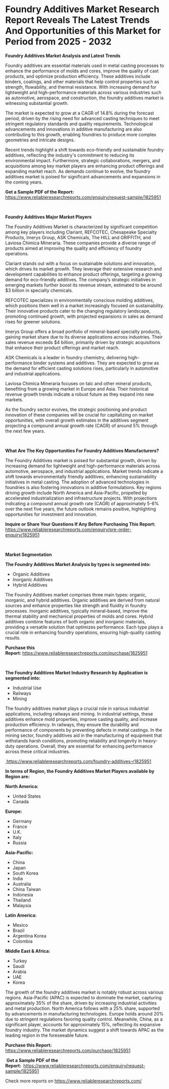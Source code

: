 <p><h1>Foundry Additives Market Research Report Reveals The Latest Trends And Opportunities of this Market for Period from 2025 - 2032</h1></p><p><strong>Foundry Additives Market Analysis and Latest Trends</strong></p>
<p><p>Foundry additives are essential materials used in metal casting processes to enhance the performance of molds and cores, improve the quality of cast products, and optimize production efficiency. These additives include binders, coatings, and other materials that help control properties such as strength, flowability, and thermal resistance. With increasing demand for lightweight and high-performance materials across various industries such as automotive, aerospace, and construction, the foundry additives market is witnessing substantial growth.</p><p>The market is expected to grow at a CAGR of 14.8% during the forecast period, driven by the rising need for advanced casting techniques to meet stringent regulatory standards and quality requirements. Technological advancements and innovations in additive manufacturing are also contributing to this growth, enabling foundries to produce more complex geometries and intricate designs.</p><p>Recent trends highlight a shift towards eco-friendly and sustainable foundry additives, reflecting the industry's commitment to reducing its environmental impact. Furthermore, strategic collaborations, mergers, and acquisitions among key market players are enhancing product offerings and expanding market reach. As demands continue to evolve, the foundry additives market is poised for significant advancements and expansions in the coming years.</p></p>
<p><strong>Get a Sample PDF of the Report:&nbsp;</strong> <a href="https://www.reliableresearchreports.com/enquiry/request-sample/1825951?utm_campaign=2098&utm_medium=2&utm_source=Github&utm_content=ia&utm_term=03022025&utm_id=foundry-additives">https://www.reliableresearchreports.com/enquiry/request-sample/1825951</a></p>
<p>&nbsp;</p>
<p><strong>Foundry Additives Major Market Players</strong></p>
<p><p>The Foundry Additives Market is characterized by significant competition among key players including Clariant, REFCOTEC, Chesapeake Specialty Products, Imerys Group, ASK Chemicals, The HILL and GRIFFITH, and Laviosa Chimica Mineraria. These companies provide a diverse range of products aimed at improving the quality and efficiency of foundry operations.</p><p>Clariant stands out with a focus on sustainable solutions and innovation, which drives its market growth. They leverage their extensive research and development capabilities to enhance product offerings, targeting a growing demand for eco-friendly additives. The company’s strategic initiatives in emerging markets further boost its revenue stream, estimated to be around $3 billion in specialty chemicals.</p><p>REFCOTEC specializes in environmentally conscious molding additives, which positions them well in a market increasingly focused on sustainability. Their innovative products cater to the changing regulatory landscape, promoting continued growth, with projected expansions in sales as demand rises for greener solutions.</p><p>Imerys Group offers a broad portfolio of mineral-based specialty products, gaining market share due to its diverse applications across industries. Their sales revenue exceeds $4 billion, primarily driven by strategic acquisitions that enhance their product offerings and market reach.</p><p>ASK Chemicals is a leader in foundry chemistry, delivering high-performance binder systems and additives. They are expected to grow as the demand for efficient casting solutions rises, particularly in automotive and industrial applications. </p><p>Laviosa Chimica Mineraria focuses on talc and other mineral products, benefiting from a growing market in Europe and Asia. Their historical revenue growth trends indicate a robust future as they expand into new markets.</p><p>As the foundry sector evolves, the strategic positioning and product innovation of these companies will be crucial for capitalizing on market opportunities, with overall growth estimates in the additives segment projecting a compound annual growth rate (CAGR) of around 5% through the next few years.</p></p>
<p>&nbsp;</p>
<p><strong>What Are The Key Opportunities For Foundry Additives Manufacturers?</strong></p>
<p><p>The Foundry Additives market is poised for substantial growth, driven by increasing demand for lightweight and high-performance materials across automotive, aerospace, and industrial applications. Market trends indicate a shift towards environmentally friendly additives, enhancing sustainability initiatives in metal casting. The adoption of advanced technologies in foundries is also fostering innovations in additive formulations. Key regions driving growth include North America and Asia-Pacific, propelled by accelerated industrialization and infrastructure projects. With projections indicating a compound annual growth rate (CAGR) of approximately 5-6% over the next five years, the future outlook remains positive, highlighting opportunities for investment and innovation.</p></p>
<p><strong>Inquire or Share Your Questions If Any Before Purchasing This Report:</strong> <a href="https://www.reliableresearchreports.com/enquiry/pre-order-enquiry/1825951?utm_campaign=2098&utm_medium=2&utm_source=Github&utm_content=ia&utm_term=03022025&utm_id=foundry-additives">https://www.reliableresearchreports.com/enquiry/pre-order-enquiry/1825951</a></p>
<p>&nbsp;</p>
<p><strong>Market Segmentation</strong></p>
<p><strong>The Foundry Additives Market Analysis by types is segmented into:</strong></p>
<p><ul><li>Organic Additives</li><li>Inorganic Additives</li><li>Hybrid Additives</li></ul></p>
<p><p>The Foundry Additives market comprises three main types: organic, inorganic, and hybrid additives. Organic additives are derived from natural sources and enhance properties like strength and fluidity in foundry processes. Inorganic additives, typically mineral-based, improve the thermal stability and mechanical properties of molds and cores. Hybrid additives combine features of both organic and inorganic materials, providing a versatile solution that optimizes performance. Each type plays a crucial role in enhancing foundry operations, ensuring high-quality casting results.</p></p>
<p><strong>Purchase this Report:&nbsp;</strong><a href="https://www.reliableresearchreports.com/purchase/1825951?utm_campaign=2098&utm_medium=2&utm_source=Github&utm_content=ia&utm_term=03022025&utm_id=foundry-additives">https://www.reliableresearchreports.com/purchase/1825951</a></p>
<p>&nbsp;</p>
<p><strong>The Foundry Additives Market Industry Research by Application is segmented into:</strong></p>
<p><ul><li>Industrial Use</li><li>Railways</li><li>Mining</li></ul></p>
<p><p>The foundry additives market plays a crucial role in various industrial applications, including railways and mining. In industrial settings, these additives enhance mold properties, improve casting quality, and increase production efficiency. In railways, they ensure the durability and performance of components by preventing defects in metal castings. In the mining sector, foundry additives aid in the manufacturing of equipment that withstands harsh conditions, promoting reliability and longevity in heavy-duty operations. Overall, they are essential for enhancing performance across these critical industries.</p></p>
<p><a href="https://www.reliableresearchreports.com/foundry-additives-r1825951?utm_campaign=2098&utm_medium=2&utm_source=Github&utm_content=ia&utm_term=03022025&utm_id=foundry-additives">&nbsp;https://www.reliableresearchreports.com/foundry-additives-r1825951</a></p>
<p><strong>In terms of Region, the Foundry Additives Market Players available by Region are:</strong></p>
<p>
    <p> <strong> North America: </strong>
        <ul>
            <li>United States</li>
            <li>Canada</li>
        </ul>
        </p> 
    <p> <strong> Europe: </strong>
        <ul>
            <li>Germany</li>
            <li>France</li>
            <li>U.K.</li>
            <li>Italy</li>
            <li>Russia</li>
        </ul>
        </p> 
    <p> <strong> Asia-Pacific: </strong>
        <ul>
            <li>China</li>
            <li>Japan</li>
            <li>South Korea</li>
            <li>India</li>
            <li>Australia</li>
            <li>China Taiwan</li>
            <li>Indonesia</li>
            <li>Thailand</li>
            <li>Malaysia</li>
        </ul>
        </p> 
    <p> <strong> Latin America: </strong>
        <ul>
            <li>Mexico</li>
            <li>Brazil</li>
            <li>Argentina Korea</li>
            <li>Colombia</li>
        </ul>
        </p> 
    <p> <strong> Middle East & Africa: </strong>
        <ul>
            <li>Turkey</li>
            <li>Saudi</li>
            <li>Arabia</li>
            <li>UAE</li>
            <li>Korea</li>
        </ul>
    </p>
    </p>
<p><p>The growth of the foundry additives market is notably robust across various regions. Asia-Pacific (APAC) is expected to dominate the market, capturing approximately 35% of the share, driven by increasing industrial activities and metal production. North America follows with a 25% share, supported by advancements in manufacturing technologies. Europe holds around 20% due to stringent regulations favoring quality control. Meanwhile, China, as a significant player, accounts for approximately 15%, reflecting its expansive foundry industry. The market dynamics suggest a shift towards APAC as the leading region in the foreseeable future.</p></p>
<p><strong>Purchase this Report: </strong><a href="https://www.reliableresearchreports.com/purchase/1825951?utm_campaign=2098&utm_medium=2&utm_source=Github&utm_content=ia&utm_term=03022025&utm_id=foundry-additives">https://www.reliableresearchreports.com/purchase/1825951</a></p>
<p>&nbsp;<strong>Get a Sample PDF of the Report:&nbsp;&nbsp;</strong><a href="https://www.reliableresearchreports.com/enquiry/request-sample/1825951?utm_campaign=2098&utm_medium=2&utm_source=Github&utm_content=ia&utm_term=03022025&utm_id=foundry-additives">https://www.reliableresearchreports.com/enquiry/request-sample/1825951</a></p>
<p><strong></strong></p>
<p>Check more reports on <a href="https://www.reliableresearchreports.com/?utm_campaign=2098&utm_medium=2&utm_source=Github&utm_content=ia&utm_term=03022025&utm_id=foundry-additives">https://www.reliableresearchreports.com/</a></p>